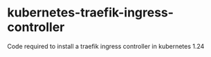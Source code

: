 # kubernetes-traefik-ingress-controller
Code required to install a traefik ingress controller in kubernetes 1.24
